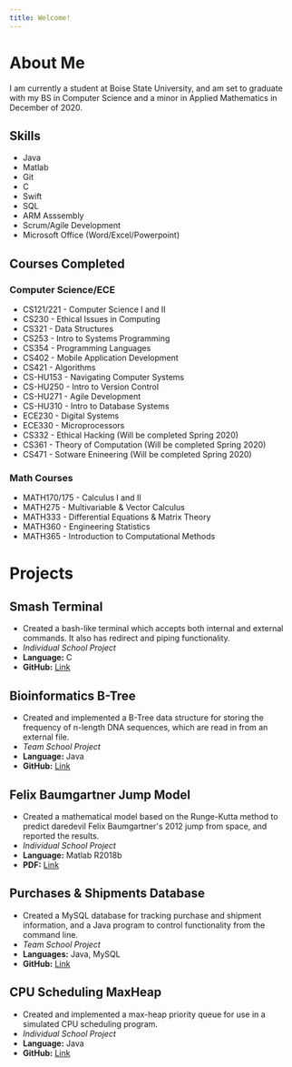 ```yaml
---
title: Welcome!
---
```


# About Me

I am currently a student at Boise State University, and am set to graduate with my BS in Computer Science and a minor in Applied Mathematics in December of 2020.

## Skills
* Java
* Matlab
* Git
* C
* Swift
* SQL
* ARM Asssembly
* Scrum/Agile Development
* Microsoft Office (Word/Excel/Powerpoint)

## Courses Completed
### Computer Science/ECE
* CS121/221 - Computer Science I and II
* CS230 - Ethical Issues in Computing
* CS321 - Data Structures
* CS253 - Intro to Systems Programming
* CS354 - Programming Languages
* CS402 - Mobile Application Development
* CS421 - Algorithms
* CS-HU153 - Navigating Computer Systems
* CS-HU250 - Intro to Version Control
* CS-HU271 - Agile Development
* CS-HU310 - Intro to Database Systems
* ECE230 - Digital Systems
* ECE330 - Microprocessors
* CS332 - Ethical Hacking (Will be completed Spring 2020)
* CS361 - Theory of Computation (Will be completed Spring 2020)
* CS471 - Sotware Enineering (Will be completed Spring 2020)

### Math Courses
* MATH170/175 - Calculus I and II
* MATH275 - Multivariable & Vector Calculus
* MATH333 - Differential Equations & Matrix Theory
* MATH360 - Engineering Statistics
* MATH365 - Introduction to Computational Methods

# Projects

## Smash Terminal
* Created a bash-like terminal which accepts both internal and external commands. It also has redirect and piping functionality.
* *Individual School Project*
* **Language:** C
* **GitHub:** [Link](https://github.com/geoffreymeier/smash-terminal)

## Bioinformatics B-Tree
* Created and implemented a B-Tree data structure for storing the frequency of n-length DNA sequences, which are read in from an external file.
* *Team School Project*
* **Language:** Java
* **GitHub:** [Link](https://github.com/geoffreymeier/cs321)

## Felix Baumgartner Jump Model
* Created a mathematical model based on the Runge-Kutta method to predict daredevil Felix Baumgartner's 2012 jump from space, and reported the results.
* *Individual School Project*
* **Language:** Matlab R2018b
* **PDF:** [Link](Meier%20-%20MATH365%20Final%20Project.pdf)

## Purchases & Shipments Database
* Created a MySQL database for tracking purchase and shipment information, and a Java program to control functionality from the command line.
* *Team School Project*
* **Languages:** Java, MySQL
* **GitHub:** [Link](https://github.com/geoffreymeier/cshu310)

## CPU Scheduling MaxHeap
* Created and implemented a max-heap priority queue for use in a simulated CPU scheduling program.
* *Individual School Project*
* **Language:** Java
* **GitHub:** [Link](https://github.com/geoffreymeier/cs321-p2)
